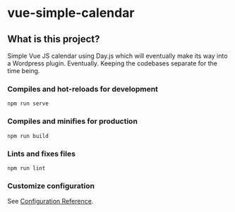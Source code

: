 # vue-simple-calendar

## What is this project?
Simple Vue JS calendar using Day.js which will eventually make its way into a Wordpress plugin. Eventually. Keeping the codebases separate for the time being.

### Compiles and hot-reloads for development
```
npm run serve
```

### Compiles and minifies for production
```
npm run build
```

### Lints and fixes files
```
npm run lint
```

### Customize configuration
See [Configuration Reference](https://cli.vuejs.org/config/).
